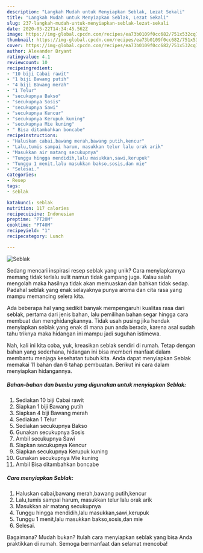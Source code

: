 ```yaml
---
description: "Langkah Mudah untuk Menyiapkan Seblak, Lezat Sekali"
title: "Langkah Mudah untuk Menyiapkan Seblak, Lezat Sekali"
slug: 237-langkah-mudah-untuk-menyiapkan-seblak-lezat-sekali
date: 2020-05-22T14:34:45.562Z
image: https://img-global.cpcdn.com/recipes/ea73b0109f0cc682/751x532cq70/seblak-foto-resep-utama.jpg
thumbnail: https://img-global.cpcdn.com/recipes/ea73b0109f0cc682/751x532cq70/seblak-foto-resep-utama.jpg
cover: https://img-global.cpcdn.com/recipes/ea73b0109f0cc682/751x532cq70/seblak-foto-resep-utama.jpg
author: Alexander Bryant
ratingvalue: 4.1
reviewcount: 10
recipeingredient:
- "10 biji Cabai rawit"
- "1 biji Bawang putih"
- "4 biji Bawang merah"
- "1 Telur"
- "secukupnya Bakso"
- "secukupnya Sosis"
- "secukupnya Sawi"
- "secukupnya Kencur"
- "secukupnya Kerupuk kuning"
- "secukupnya Mie kuning"
- " Bisa ditambahkan boncabe"
recipeinstructions:
- "Haluskan cabai,bawang merah,bawang putih,kencur"
- "Lalu,tumis sampai harum, masukkan telur lalu orak arik"
- "Masukkan air matang secukupnya"
- "Tunggu hingga mendidih,lalu masukkan,sawi,kerupuk"
- "Tunggu 1 menit,lalu masukkan bakso,sosis,dan mie"
- "Selesai."
categories:
- Resep
tags:
- seblak

katakunci: seblak 
nutrition: 117 calories
recipecuisine: Indonesian
preptime: "PT20M"
cooktime: "PT40M"
recipeyield: "1"
recipecategory: Lunch

---
```



![Seblak](https://img-global.cpcdn.com/recipes/ea73b0109f0cc682/751x532cq70/seblak-foto-resep-utama.jpg)

Sedang mencari inspirasi resep seblak yang unik? Cara menyiapkannya memang tidak terlalu sulit namun tidak gampang juga. Kalau salah mengolah maka hasilnya tidak akan memuaskan dan bahkan tidak sedap. Padahal seblak yang enak selayaknya punya aroma dan cita rasa yang mampu memancing selera kita.



Ada beberapa hal yang sedikit banyak mempengaruhi kualitas rasa dari seblak, pertama dari jenis bahan, lalu pemilihan bahan segar hingga cara membuat dan menghidangkannya. Tidak usah pusing jika hendak menyiapkan seblak yang enak di mana pun anda berada, karena asal sudah tahu triknya maka hidangan ini mampu jadi suguhan istimewa.


Nah, kali ini kita coba, yuk, kreasikan seblak sendiri di rumah. Tetap dengan bahan yang sederhana, hidangan ini bisa memberi manfaat dalam membantu menjaga kesehatan tubuh kita. Anda dapat menyiapkan Seblak memakai 11 bahan dan 6 tahap pembuatan. Berikut ini cara dalam menyiapkan hidangannya.

<!--inarticleads1-->

##### Bahan-bahan dan bumbu yang digunakan untuk menyiapkan Seblak:

1. Sediakan 10 biji Cabai rawit
1. Siapkan 1 biji Bawang putih
1. Siapkan 4 biji Bawang merah
1. Sediakan 1 Telur
1. Sediakan secukupnya Bakso
1. Gunakan secukupnya Sosis
1. Ambil secukupnya Sawi
1. Siapkan secukupnya Kencur
1. Siapkan secukupnya Kerupuk kuning
1. Gunakan secukupnya Mie kuning
1. Ambil  Bisa ditambahkan boncabe




<!--inarticleads2-->

##### Cara menyiapkan Seblak:

1. Haluskan cabai,bawang merah,bawang putih,kencur
1. Lalu,tumis sampai harum, masukkan telur lalu orak arik
1. Masukkan air matang secukupnya
1. Tunggu hingga mendidih,lalu masukkan,sawi,kerupuk
1. Tunggu 1 menit,lalu masukkan bakso,sosis,dan mie
1. Selesai.




Bagaimana? Mudah bukan? Itulah cara menyiapkan seblak yang bisa Anda praktikkan di rumah. Semoga bermanfaat dan selamat mencoba!
